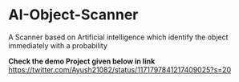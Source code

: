 # AI-Object-Scanner
A Scanner based on Artificial intelligence which identify the object immediately with a probability

<b>Check the demo Project given below in link</b>
https://twitter.com/Ayush21082/status/1171797841217409025?s=20
